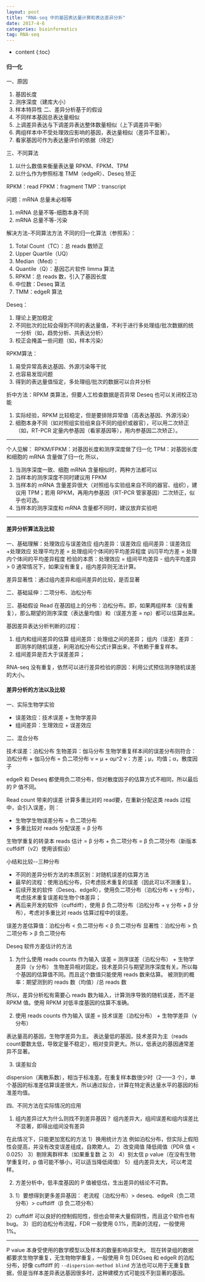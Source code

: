 ```yaml
---
layout: post
title: "RNA-seq 中的基因表达量计算和表达差异分析"
date: 2017-4-6
categories: bioinformatics
tag: RNA-seq
---
```


* content
{:toc}


#### 归一化

一、原因
1. 基因长度
2. 测序深度（建库大小）
3. 样本特异性
二、差异分析基于的假设
1. 不同样本基因总表达量相似
2. 上调差异表达与下调差异表达整体数量相似（上下调差异平衡）
3. 两组样本中不受处理效应影响的基因，表达量相似（差异不显著）。
4. 看家基因可作为表达量评价的依据（待定）

三、不同算法
1. 以什么数值来衡量表达量
RPKM、FPKM、TPM
2. 以什么作为参照标准
TMM（edgeR）、Deseq 矫正

RPKM：read
FPKM：fragment
TMP：transcript

问题：mRNA 总量未必相等
1. mRNA 总量不等-细胞本身不同
2. mRNA 总量不等-污染

解决方法-不同算法方法
不同的归一化算法（参照系）：
1. Total Count（TC）：总 reads 数矫正
2. Upper Quartile（UQ）
3. Median（Med）：
4. Quantile（Q）：基因芯片软件 limma 算法
5. RPKM：总 reads 数，引入了基因长度
6. 中位数：Deseq 算法
7. TMM：edgeR 算法

Deseq：
1. 理论上更加稳定
2. 不同批次的比较会得到不同的表达量值，不利于进行多处理组/批次数据的统一分析（如，趋势分析、共表达分析）
3. 校正会掩盖一些问题（如，样本污染）

RPKM算法：
1. 易受异常高表达基因、外源污染等干扰
2. 也容易发现问题
3. 得到的表达量值恒定，多处理组/批次的数据可以合并分析

折中方法：RPKM 类算法，但要人工检查数据是否异常
Deseq 也可以关闭校正功能

1. 实际经验，RPKM 比较稳定，但是要排除异常值（高表达基因、外源污染）
2. 细胞本身不同（如对照组实验组来自不同的组织或器官），可以用二次矫正（如，RT-PCR 定量内参基因（看家基因等），用内参基因二次矫正）。

-----
个人见解：
RPKM/FPKM：对基因长度和测序深度做了归一化
TPM：对基因长度和细胞的 mRNA 含量做了归一化
所以，
1. 当测序深度一致、细胞 mRNA 含量相似时，两种方法都可以
2. 当样本的测序深度不同时建议用 FPKM
3. 当样本的 mRNA 含量差异很大（对照组与实验组来自不同的器官、组织），建议用 TPM；若用 RPKM，再用内参基因（RT-PCR 管家基因）二次矫正，似乎也可选。
3. 当样本的测序深度和 mRNA 含量都不同时，建议放弃实验吧
-----

#### 差异分析算法及比较

一、基础理解：处理效应与误差效应
组内差异：误差效应
组间差异：误差效应+处理效应
处理平均方差 = 处理组间个体间的平均差异程度
训闫平均方差 = 处理内个体间的平均差异程度
检验的本质：处理效应 = 组间平均差异 - 组内平均差异 > 0
通常情况下，如果没有重复，组内差异则无法计算。

差异显著性：通过组内差异和组间差异的比较，是否显著

二、基础延伸：二项分布、泊松分布

三、基础假设
Read 在基因组上的分布：泊松分布。即，如果两组样本（没有重复），那么期望的测序深度（表达量均值）和（误差方差 = np）都可以估算出来。

基因差异表达分析判断的过程：
1. 组内和组间差异的估算
组间差异：处理组之间的差异；
组内（误差）差异：即测序的随机误差，利用泊松分布公式计算出来，不依赖于重复样本。
2. 组间差异是否大于误差差异；

RNA-seq 没有重复，依然可以进行差异检验的原因：利用公式预估测序随机误差的大小。

#### 差异分析的方法以及比较

一、实际生物学实验

- 误差效应：技术误差 + 生物学差异
- 组间差异：生理效应 + 误差效应

二、混合分布

技术误差：泊松分布
生物差异：伽马分布
生物学重复样本间的误差分布则符合：泊松分布 + 伽马分布 = 负二项分布
ν = μ + αμ^2
ν：方差；μ，均值；α，散度因子

edgeR 和 Deseq 都使用负二项分布，但对散度因子的估算方式不相同，所以最后的 P 值不同。

Read count 带来的误差
计算多重比对的 read要，在重新分配这类 reads 过程中，会引入误差，则：
- 生物学生物误差分布 = 负二项分布
- 多重比较对 reads 分配误差 = β 分布

生物学重复的转录本 reads 估计 = β 分布 + 负二项分布 = β 负二项分布（新版本 cuffdiff（v2）使用该假设）

小结和比较--三种分布
- 不同的差异分析方法的本质区别：对随机误差的估算方法
- 最早的流程：使用泊松分布，只考虑技术重复的误差（因此可以不测重复）。
- 后续开发的软件（Deseq、edgeR），使用负二项分布（泊松分布 + γ 分布），考虑技术重复误差和生物个体差异；
- 再后来开发的软件（cuffdiff），使用 β 负二项分布（泊松分布 + γ 分布 + β 分布），考虑对多重比对 reads 估算过程中的误差。

误差方差估算值：泊松分布 < 负二项分布 < β 负二项分布
显著性：泊松分布 > 负二项分布 > β 负二项分布

Deseq 软件方差估计的方法

1. 为什么使用 reads counts 作为输入
误差 = 测序误差（泊松分布） + 生物学差异（γ 分布）
生物差异相对固定。技术差异只与期望测序深度有关。所以每个基因的估算值不同。而且这个数值只能使用 reads 数来估算。
被测到的概率：期望测到的 reads 数（均值）/总 reads 数

所以，差异分析松有需要心 reads 数为输入，计算测序导致的随机误差，而不是 RPKM 值。使用 RPKM 对低丰度基因的估算不准确。

2. 使用 reads counts 作为输入
误差 = 技术误差（泊松分布） + 生物学差异（γ 分布）

表达量高的基因，生物学差异为主。
表达量低的基因，技术差异为主（reads count要数太低，导致定量不稳定），相对变异更大。所以，低表达的基因通常差异不显著。

3. 误差拟合

dispersion（离散系数），相当于标准差。在重复样本数很少时（2——3 个），单个基因的标准差估算误差很大，所以通过拟合，计算在特定表达量水平的基因的标准差均值。

四、不同方法在实际情况的应用

1. 组内差异过大为什么则找不到差异基因？
组内差异大，组间误差和组内误差比不显著，即得出组间没有差异

在此情况下，只能更加宽松的方法
1）换用统计方法
例如泊松分布，但实际上假阳性会提高，并没有改变误差组成，自欺欺人。
2）改变阈值
降低阈值（PDR 值 < 0.025）
3）剔除离群样本（如果重复数 ≧ 3）
4）别太信 p value（在没有生物学重复时，p 值可能不够小，可以适当降低阈值）
5）组内差异太大，可以考混样。

2. 方差分析中，低丰度基因的 P 值被低估，生出差异的结论不可靠。

3. 1）要想得到更多差异基因：
老流程（泊松分布）> deseq、edgeR（负二项分布）> cuffdiff（β 负二项分布）

2）cuffdiff 可以良好的控制假阳性，但也会带来大量假阴性，而且这个软件也有 bug。
3）旧的泊松分布流程，FDR 一般使用 0.1%，而新的流程，一般使用 1%。

------
P value 本身受使用的数学模型以及样本的数量影响非常大。
现在转录组的数据都要求生物学重复，无生物物学重复，一般使用 R 包 DEGseq 和 edgeR 的泊松分布，好像 cuffdiff 的 `--dispersion-method blind` 方法也可以用于无重复数据，但是当样本差异表达基因很多时，这种建模方式可能找不到显著的基因。
